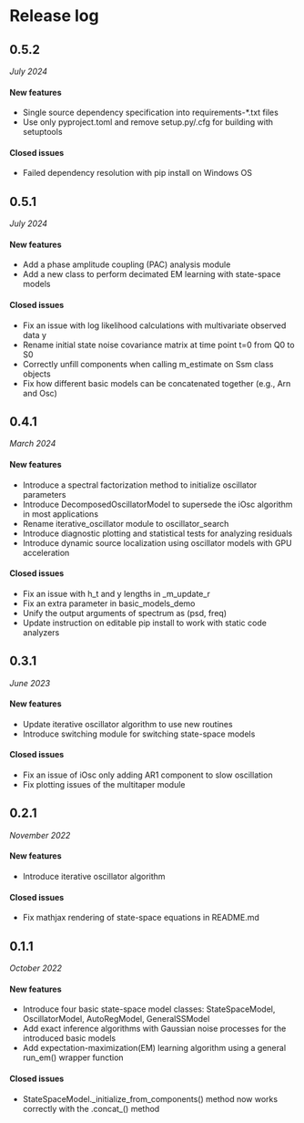# Release log

## 0.5.2
*July 2024*

#### New features

- Single source dependency specification into requirements-*.txt files
- Use only pyproject.toml and remove setup.py/.cfg for building with setuptools

#### Closed issues

- Failed dependency resolution with pip install on Windows OS

## 0.5.1
*July 2024*

#### New features

- Add a phase amplitude coupling (PAC) analysis module
- Add a new class to perform decimated EM learning with state-space models

#### Closed issues

- Fix an issue with log likelihood calculations with multivariate observed data y
- Rename initial state noise covariance matrix at time point t=0 from Q0 to S0
- Correctly unfill components when calling m_estimate on Ssm class objects
- Fix how different basic models can be concatenated together (e.g., Arn and Osc)

## 0.4.1
*March 2024*

#### New features

- Introduce a spectral factorization method to initialize oscillator parameters
- Introduce DecomposedOscillatorModel to supersede the iOsc algorithm in most applications
- Rename iterative_oscillator module to oscillator_search
- Introduce diagnostic plotting and statistical tests for analyzing residuals
- Introduce dynamic source localization using oscillator models with GPU acceleration

#### Closed issues

- Fix an issue with h_t and y lengths in _m_update_r
- Fix an extra parameter in basic_models_demo
- Unify the output arguments of spectrum as (psd, freq)
- Update instruction on editable pip install to work with static code analyzers

## 0.3.1
*June 2023*

#### New features

- Update iterative oscillator algorithm to use new routines
- Introduce switching module for switching state-space models

#### Closed issues

- Fix an issue of iOsc only adding AR1 component to slow oscillation
- Fix plotting issues of the multitaper module

## 0.2.1
*November 2022*

#### New features

- Introduce iterative oscillator algorithm

#### Closed issues

- Fix mathjax rendering of state-space equations in README.md

## 0.1.1
*October 2022*

#### New features

- Introduce four basic state-space model classes: StateSpaceModel, OscillatorModel, AutoRegModel, GeneralSSModel
- Add exact inference algorithms with Gaussian noise processes for the introduced basic models
- Add expectation-maximization(EM) learning algorithm using a general run_em() wrapper function

#### Closed issues

- StateSpaceModel.\_initialize_from_components() method now works correctly with the .concat\_() method
